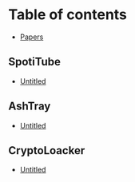 # Table of contents

* [Papers](README.md)

## SpotiTube

* [Untitled](spotitube/untitled.md)

## AshTray

* [Untitled](ashtray/untitled.md)

## CryptoLoacker

* [Untitled](cryptoloacker/untitled.md)

